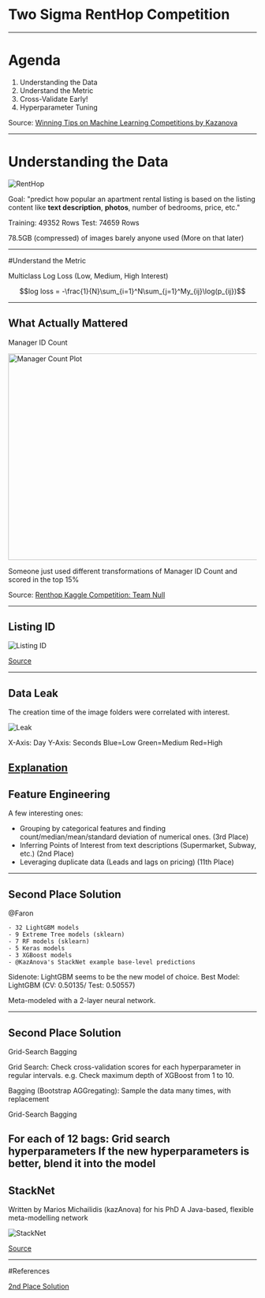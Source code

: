 # Two Sigma RentHop Competition

---

# Agenda

1. Understanding the Data
2. Understand the Metric
3. Cross-Validate Early!
4. Hyperparameter Tuning

Source: [Winning Tips on Machine Learning Competitions by Kazanova](https://www.hackerearth.com/practice/machine-learning/advanced-techniques/winning-tips-machine-learning-competitions-kazanova-current-kaggle-3/tutorial/)

---
# Understanding the Data

![RentHop](./img/twosigma-renthop.png)

Goal: "predict how popular an apartment rental listing is based on the listing content like **text description**, **photos**, number of bedrooms, price, etc."

Training: 49352 Rows
Test: 74659 Rows

78.5GB (compressed) of images barely anyone used (More on that later)

---

#Understand the Metric

Multiclass Log Loss (Low, Medium, High Interest)

$$log loss = -\frac{1}{N}\sum_{i=1}^N\sum_{j=1}^My_{ij}\log(p_{ij})$$

---
## What Actually Mattered

Manager ID Count

<img src ="./img/manager-sales-count-plot.jpeg" height="419" width="596" alt = "Manager Count Plot">

Someone just used different transformations of Manager ID Count and scored in the top 15%

Source: [Renthop Kaggle Competition: Team Null](https://blog.nycdatascience.com/student-works/renthop-kaggle-competition-team-null/)

---
## Listing ID

![Listing ID](./img/listing_id.png)

[Source](https://www.kaggle.com/zeroblue/visualizing-listing-id-vs-interest-level)

---
## Data Leak

The creation time of the image folders were correlated with interest.

![Leak](./img/leak.png)

X-Axis: Day
Y-Axis: Seconds
Blue=Low
Green=Medium
Red=High

[Explanation](https://www.kaggle.com/c/two-sigma-connect-rental-listing-inquiries/discussion/32404)
---
## Feature Engineering

A few interesting ones:
 - Grouping by categorical features and finding count/median/mean/standard
 deviation of numerical ones. (3rd Place)
 - Inferring Points of Interest from text descriptions (Supermarket, Subway, etc.) (2nd Place)
 - Leveraging duplicate data (Leads and lags on pricing) (11th Place)

---
## Second Place Solution

@Faron

```
- 32 LightGBM models
- 9 Extreme Tree models (sklearn)
- 7 RF models (sklearn)
- 5 Keras models
- 3 XGBoost models
- @KazAnova's StackNet example base-level predictions
```

Sidenote: LightGBM seems to be the new model of choice.
Best Model: LightGBM (CV: 0.50135/ Test: 0.50557)

Meta-modeled with a 2-layer neural network.

---
## Second Place Solution
Grid-Search Bagging

Grid Search: Check cross-validation scores for each hyperparameter
in regular intervals.
    e.g. Check maximum depth of XGBoost from 1 to 10.

Bagging (Bootstrap AGGregating): Sample the data many times, with
replacement

Grid-Search Bagging

For each of 12 bags:
    Grid search hyperparameters
    If the new hyperparameters is better, blend it into the model
---
## StackNet

Written by Marios Michailidis (kazAnova) for his PhD
A Java-based, flexible meta-modelling network

![StackNet](./img/stacknet_modes.png)

[Source](https://github.com/kaz-Anova/StackNet)

---
#References

[2nd Place Solution](https://www.kaggle.com/c/two-sigma-connect-rental-listing-inquiries/discussion/32148)




